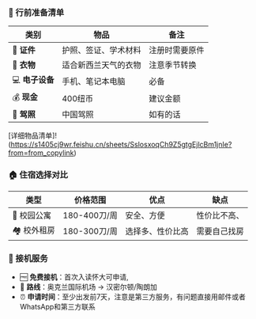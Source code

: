
### 🎒 行前准备清单

| 类别           | 物品                 | 备注           |
| -------------- | -------------------- | -------------- |
| 📄 **证件**     | 护照、签证、学术材料 | 注册时需要原件 |
| 👕 **衣物**     | 适合新西兰天气的衣物 | 注意季节转换   |
| 💻 **电子设备** | 手机、笔记本电脑     | 必备           |
| 💰 **现金**     | 400纽币              | 建议金额       |
| 🚗 **驾照**     | 中国驾照             | 如有的话       |

[详细物品清单]!(https://s1405cj9wr.feishu.cn/sheets/SslosxoqCh9Z5gtgEjlcBm1jnIe?from=from_copylink)
### 🏠 住宿选择对比

| 类型       | 价格范围     | 优点             | 缺点         |
| ---------- | ------------ | ---------------- | ------------ |
| 🏫 校园公寓 | 180-400刀/周 | 安全、方便       | 性价比不高、 |
| 🏘️ 校外租房 | 180-300刀/周 | 选择多、性价比高 | 需要自己找房 |

### 🚗 接机服务
- 🆓 **免费接机**：首次入读怀大可申请, 
- 📍 **路线**：奥克兰国际机场 → 汉密尔顿/陶朗加
- ⏰ **申请时间**：至少出发前7天，注意是第三方服务，有问题直接用邮件或者WhatsApp和第三方联系